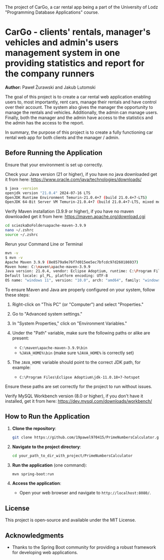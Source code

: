 The project of CarGo, a car rental app being a part of the University of Lodz "Programming Database Applications" course.

# CarGo - clients' rentals, manager's vehicles and admin's users management system in one providing statistics and report for the company runners

**Author:** Paweł Żurawski and Jakub Lutomski

The goal of this project is to create a car rental web application enabling users to, most importantly, rent cars, manage their rentals and have control over their account. The system also gives the manager the opportunity to manage the rentals and vehicles. Additionally, the admin can manage users. Finally, both the manager and the admin have access to the statistics and the admin has the access to the report.

In summary, the purpose of this project is to create a fully functioning car rental web app for both clients and the manager / admin.

## Before Running the Application

Ensure that your environment is set up correctly.

Check your Java version (21 or higher), if you have no java downloaded get it from here: https://www.oracle.com/java/technologies/downloads/

```bash
$ java -version
openjdk version "21.0.4" 2024-07-16 LTS
OpenJDK Runtime Environment Temurin-21.0.4+7 (build 21.0.4+7-LTS)
OpenJDK 64-Bit Server VM Temurin-21.0.4+7 (build 21.0.4+7-LTS, mixed mode, sharing)
```

Verify Maven installation (3.9.9 or higher), if you have no maven downloaded get it from here: https://maven.apache.org/download.cgi

```bash
cd sciezkaDoFolderuapache-maven-3.9.9
nano ~/.zshrc
source ~/.zshrc
```

Rerun your Command Line or Terminal

```bash
mvn -v
$ mvn -v
Apache Maven 3.9.9 (8e8579a9e76f7d015ee5ec7bfcdc97d260186937)
Maven home: C:\maven\apache-maven-3.9.9
Java version: 21.0.4, vendor: Eclipse Adoptium, runtime: C:\Program Files\Eclipse Adoptium\jdk-21.0.4.7-hotspot
Default locale: pl_PL, platform encoding: UTF-8
OS name: "windows 11", version: "10.0", arch: "amd64", family: "windows"
```

To ensure Maven and Java are properly configured on your system, follow these steps:

1. Right-click on "This PC" (or "Computer") and select "Properties."
2. Go to "Advanced system settings."
3. In "System Properties," click on "Environment Variables."
4. Under the "Path" variable, make sure the following paths or alike are present:
   - `C:\maven\apache-maven-3.9.9\bin`
   - `%JAVA_HOME%\bin` (make sure `%JAVA_HOME%` is correctly set)

5. The `JAVA_HOME` variable should point to the correct JDK path, for example:
   - `C:\Program Files\Eclipse Adoptium\jdk-11.0.18+7-hotspot`

Ensure these paths are set correctly for the project to run without issues.

Verify MySQL Workbench version (8.0 or higher), if you don't have it installed, get it from here: https://dev.mysql.com/downloads/workbench/

## How to Run the Application

1. **Clone the repository**:
   ```bash
   git clone https://github.com/19pawel970415/PrimeNumbersCalculator.git
   ```

2. **Navigate to the project directory**:
   ```bash
   cd your_path_to_dir_with_project/PrimeNumbersCalculator
   ```

3. **Run the application** (one command):
   ```bash
   mvn spring-boot:run
   ```

4. **Access the application**:
    - Open your web browser and navigate to `http://localhost:8080/`.

## License
This project is open-source and available under the MIT License.

## Acknowledgments
- Thanks to the Spring Boot community for providing a robust framework for developing web applications.
